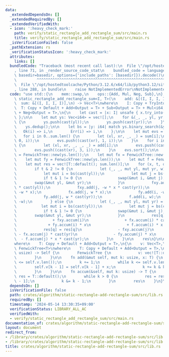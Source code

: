 ```yaml
---
data:
  _extendedDependsOn: []
  _extendedRequiredBy: []
  _extendedVerifiedWith:
  - icon: ':heavy_check_mark:'
    path: verify/static_rectangle_add_rectangle_sum/src/main.rs
    title: verify/static_rectangle_add_rectangle_sum/src/main.rs
  _isVerificationFailed: false
  _pathExtension: rs
  _verificationStatusIcon: ':heavy_check_mark:'
  attributes:
    links: []
  bundledCode: "Traceback (most recent call last):\n  File \"/opt/hostedtoolcache/Python/3.12.6/x64/lib/python3.12/site-packages/onlinejudge_verify/documentation/build.py\"\
    , line 71, in _render_source_code_stat\n    bundled_code = language.bundle(stat.path,\
    \ basedir=basedir, options={'include_paths': [basedir]}).decode()\n          \
    \         ^^^^^^^^^^^^^^^^^^^^^^^^^^^^^^^^^^^^^^^^^^^^^^^^^^^^^^^^^^^^^^^^^^^^^^^^^^^^^^^^^\n\
    \  File \"/opt/hostedtoolcache/Python/3.12.6/x64/lib/python3.12/site-packages/onlinejudge_verify/languages/rust.py\"\
    , line 288, in bundle\n    raise NotImplementedError\nNotImplementedError\n"
  code: "use std::{\n    mem::swap,\n    ops::{Add, Mul, Neg, Sub},\n};\n\npub fn\
    \ static_rectangle_add_rectangle_sum<I, T>(\n    add: &[(I, I, I, I, T)],\n  \
    \  sum: &[(I, I, I, I)],\n) -> Vec<T>\nwhere\n    I: Copy + TryInto<i64>,\n  \
    \  T: Copy + Default + Add<Output = T> + Sub<Output = T> + Mul<i64, Output = T>\
    \ + Neg<Output = T>,\n{\n    let cast = |x: I| unsafe { x.try_into().unwrap_unchecked()\
    \ };\n\n    let mut ys: Vec<i64> = vec![];\n    for &(_, _, yl, yr, _) in add\
    \ {\n        ys.push(cast(yl));\n        ys.push(cast(yr));\n    }\n    ys.sort();\n\
    \    ys.dedup();\n\n    let bs = |y: i64| match ys.binary_search(&y) {\n     \
    \   Ok(i) => i,\n        Err(i) => i,\n    };\n\n    let mut evs = vec![];\n \
    \   for i in 0..sum.len() {\n        let (xl, xr, _, _) = sum[i];\n        evs.push((cast(xl),\
    \ 0, i));\n        evs.push((cast(xr), 1, i));\n    }\n    for i in 0..add.len()\
    \ {\n        let (xl, xr, _, _, _) = add[i];\n        evs.push((cast(xl), 2, i));\n\
    \        evs.push((cast(xr), 3, i));\n    }\n    evs.sort();\n\n    let mut fxy\
    \ = FenwickTree::new(ys.len());\n    let mut fx = FenwickTree::new(ys.len());\n\
    \    let mut fy = FenwickTree::new(ys.len());\n    let mut f = FenwickTree::new(ys.len());\n\
    \    let mut res = vec![T::default(); sum.len()];\n    for (x, t, q) in evs {\n\
    \        if t & 2 != 0 {\n            let (_, _, mut yl, mut yr, w) = add[q];\n\
    \            let mut i = bs(cast(yl));\n            let mut j = bs(cast(yr));\n\
    \            if t & 1 != 0 {\n                swap(&mut i, &mut j);\n        \
    \        swap(&mut yl, &mut yr);\n            }\n            fxy.add(i, w * x\
    \ * cast(yl));\n            fxy.add(j, -w * x * cast(yr));\n            fx.add(i,\
    \ -w * x);\n            fx.add(j, w * x);\n            fy.add(i, -w * cast(yl));\n\
    \            fy.add(j, w * cast(yr));\n            f.add(i, w);\n            f.add(j,\
    \ -w);\n        } else {\n            let (_, _, mut yl, mut yr) = sum[q];\n \
    \           let mut i = bs(cast(yl));\n            let mut j = bs(cast(yr));\n\
    \            if t & 1 != 0 {\n                swap(&mut i, &mut j);\n        \
    \        swap(&mut yl, &mut yr);\n            }\n            res[q] = res[q]\n\
    \                + fxy.accum(i)\n                + fx.accum(i) * cast(yl)\n  \
    \              + fy.accum(i) * x\n                + f.accum(i) * x * cast(yl);\n\
    \            res[q] = res[q]\n                - fxy.accum(j)\n               \
    \ - fx.accum(j) * cast(yr)\n                - fy.accum(j) * x\n              \
    \  - f.accum(j) * x * cast(yr);\n        }\n    }\n\n    res\n}\n\nstruct FenwickTree<T>\n\
    where\n    T: Copy + Default + Add<Output = T>,\n{\n    v: Vec<T>,\n}\n\nimpl<T>\
    \ FenwickTree<T>\nwhere\n    T: Copy + Default + Add<Output = T>,\n{\n    fn new(n:\
    \ usize) -> Self {\n        FenwickTree {\n            v: vec![T::default(); n],\n\
    \        }\n    }\n\n    fn add(&mut self, mut k: usize, x: T) {\n        assert!(k\
    \ <= self.v.len());\n        k += 1;\n        while k <= self.v.len() {\n    \
    \        self.v[k - 1] = self.v[k - 1] + x;\n            k += k & k.wrapping_neg();\n\
    \        }\n    }\n\n    fn accum(&self, mut k: usize) -> T {\n        let mut\
    \ res = T::default();\n        while k > 0 {\n            res = res + self.v[k\
    \ - 1];\n            k &= k - 1;\n        }\n        res\n    }\n}\n"
  dependsOn: []
  isVerificationFile: false
  path: crates/algorithm/static-rectangle-add-rectangle-sum/src/lib.rs
  requiredBy: []
  timestamp: '2024-05-14 13:30:35+09:00'
  verificationStatus: LIBRARY_ALL_AC
  verifiedWith:
  - verify/static_rectangle_add_rectangle_sum/src/main.rs
documentation_of: crates/algorithm/static-rectangle-add-rectangle-sum/src/lib.rs
layout: document
redirect_from:
- /library/crates/algorithm/static-rectangle-add-rectangle-sum/src/lib.rs
- /library/crates/algorithm/static-rectangle-add-rectangle-sum/src/lib.rs.html
title: crates/algorithm/static-rectangle-add-rectangle-sum/src/lib.rs
---
```

